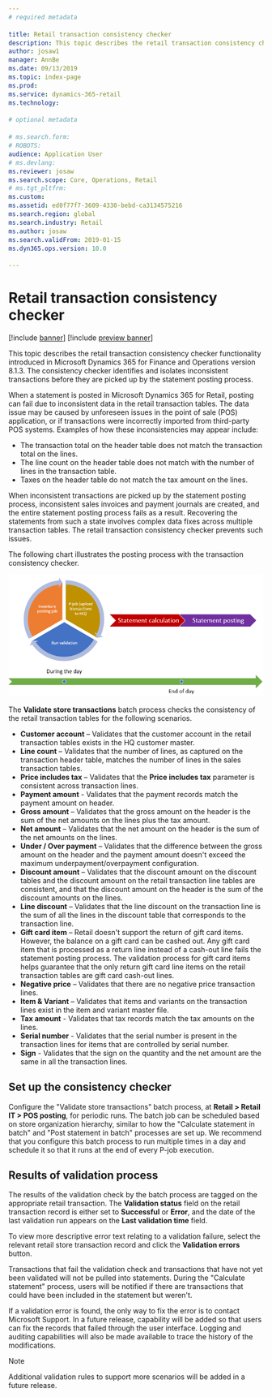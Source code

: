 ```yaml
---
# required metadata

title: Retail transaction consistency checker
description: This topic describes the retail transaction consistency checker functionality in Microsoft Dynamics 365 for Retail.
author: josaw1
manager: AnnBe
ms.date: 09/13/2019
ms.topic: index-page
ms.prod: 
ms.service: dynamics-365-retail
ms.technology: 

# optional metadata

# ms.search.form: 
# ROBOTS: 
audience: Application User
# ms.devlang: 
ms.reviewer: josaw
ms.search.scope: Core, Operations, Retail
# ms.tgt_pltfrm: 
ms.custom: 
ms.assetid: ed0f77f7-3609-4330-bebd-ca3134575216
ms.search.region: global
ms.search.industry: Retail
ms.author: josaw
ms.search.validFrom: 2019-01-15
ms.dyn365.ops.version: 10.0

---
```

# Retail transaction consistency checker


[!include [banner](includes/banner.md)]
[!include [preview banner](includes/preview-banner.md)]

This topic describes the retail transaction consistency checker functionality introduced in Microsoft Dynamics 365 for Finance and Operations version 8.1.3. The consistency checker identifies and isolates inconsistent transactions before they are picked up by the statement posting process.

When a statement is posted in Microsoft Dynamics 365 for Retail, posting can fail due to inconsistent data in the retail transaction tables. The data issue may be caused by unforeseen issues in the point of sale (POS) application, or if transactions were incorrectly imported from third-party POS systems. Examples of how these inconsistencies may appear include: 

- The transaction total on the header table does not match the transaction total on the lines.
- The line count on the header table does not match with the number of lines in the transaction table.
- Taxes on the header table do not match the tax amount on the lines. 

When inconsistent transactions are picked up by the statement posting process, inconsistent sales invoices and payment journals are created, and the entire statement posting process fails as a result. Recovering the statements from such a state involves complex data fixes across multiple transaction tables. The retail transaction consistency checker prevents such issues.

The following chart illustrates the posting process with the transaction consistency checker.

![Statement posting process with retail transaction consistency checker](./media/validchecker.png "Statement posting process with retail transaction consistency checker")

The **Validate store transactions** batch process checks the consistency of the retail transaction tables for the following scenarios.

- **Customer account** – Validates that the customer account in the retail transaction tables exists in the HQ customer master.
- **Line count** – Validates that the number of lines, as captured on the transaction header table, matches the number of lines in the sales transaction tables.
- **Price includes tax** – Validates that the **Price includes tax** parameter is consistent across transaction lines.
- **Payment amount** - Validates that the payment records match the payment amount on header.
- **Gross amount** – Validates that the gross amount on the header is the sum of the net amounts on the lines plus the tax amount.
- **Net amount** – Validates that the net amount on the header is the sum of the net amounts on the lines.
- **Under / Over payment** – Validates that the difference between the gross amount on the header and the payment amount doesn't exceed the maximum underpayment/overpayment configuration.
- **Discount amount** – Validates that the discount amount on the discount tables and the discount amount on the retail transaction line tables are consistent, and that the discount amount on the header is the sum of the discount amounts on the lines.
- **Line discount** – Validates that the line discount on the transaction line is the sum of all the lines in the discount table that corresponds to the transaction line.
- **Gift card item** – Retail doesn't support the return of gift card items. However, the balance on a gift card can be cashed out. Any gift card item that is processed as a return line instead of a cash-out line fails the statement posting process. The validation process for gift card items helps guarantee that the only return gift card line items on the retail transaction tables are gift card cash-out lines.
- **Negative price** – Validates that there are no negative price transaction lines.
- **Item & Variant** – Validates that items and variants on the transaction lines exist in the item and variant master file.
- **Tax amount** - Validates that tax records match the tax amounts on the lines.
- **Serial number** - Validates that the serial number is present in the transaction lines for items that are controlled by serial number.
- **Sign** - Validates that the sign on the quantity and the net amount are the same in all the transaction lines.

## Set up the consistency checker

Configure the "Validate store transactions" batch process, at **Retail \> Retail IT \> POS posting**, for periodic runs. The batch job can be scheduled based on store organization hierarchy, similar to how the "Calculate statement in batch" and "Post statement in batch" processes are set up. We recommend that you configure this batch process to run multiple times in a day and schedule it so that it runs at the end of every P-job execution.

## Results of validation process

The results of the validation check by the batch process are tagged on the appropriate retail transaction. The **Validation status** field on the retail transaction record is either set to **Successful** or **Error**, and the date of the last validation run appears on the **Last validation time** field.

To view more descriptive error text relating to a validation failure, select the relevant retail store transaction record and click the **Validation errors** button.

Transactions that fail the validation check and transactions that have not yet been validated will not be pulled into statements. During the "Calculate statement" process, users will be notified if there are transactions that could have been included in the statement but weren't.

If a validation error is found, the only way to fix the error is to contact Microsoft Support. In a future release, capability will be added so that users can fix the records that failed through the user interface. Logging and auditing capabilities will also be made available to trace the history of the modifications.

> [!NOTE]
> Additional validation rules to support more scenarios will be added in a future release.
